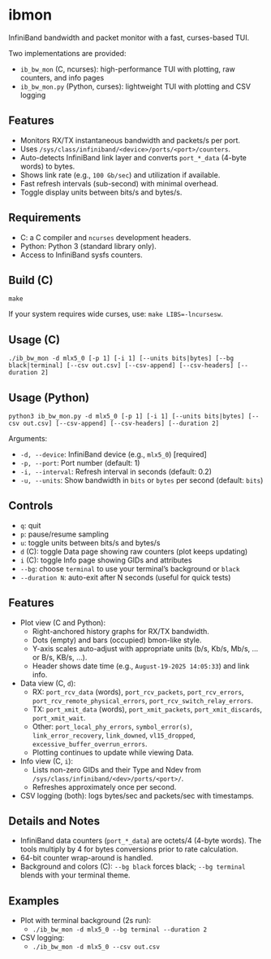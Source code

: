 # ibmon

InfiniBand bandwidth and packet monitor with a fast, curses-based TUI.

Two implementations are provided:
- `ib_bw_mon` (C, ncurses): high-performance TUI with plotting, raw counters, and info pages
- `ib_bw_mon.py` (Python, curses): lightweight TUI with plotting and CSV logging

## Features

- Monitors RX/TX instantaneous bandwidth and packets/s per port.
- Uses `/sys/class/infiniband/<device>/ports/<port>/counters`.
- Auto-detects InfiniBand link layer and converts `port_*_data` (4-byte words) to bytes.
- Shows link rate (e.g., `100 Gb/sec`) and utilization if available.
- Fast refresh intervals (sub-second) with minimal overhead.
- Toggle display units between bits/s and bytes/s.

## Requirements

- C: a C compiler and `ncurses` development headers.
- Python: Python 3 (standard library only).
- Access to InfiniBand sysfs counters.

## Build (C)

```
make
```

If your system requires wide curses, use: `make LIBS=-lncursesw`.

## Usage (C)

```
./ib_bw_mon -d mlx5_0 [-p 1] [-i 1] [--units bits|bytes] [--bg black|terminal] [--csv out.csv] [--csv-append] [--csv-headers] [--duration 2]
```

## Usage (Python)

```
python3 ib_bw_mon.py -d mlx5_0 [-p 1] [-i 1] [--units bits|bytes] [--csv out.csv] [--csv-append] [--csv-headers] [--duration 2]
```

Arguments:

- `-d, --device`: InfiniBand device (e.g., `mlx5_0`) [required]
- `-p, --port`: Port number (default: 1)
- `-i, --interval`: Refresh interval in seconds (default: 0.2)
- `-u, --units`: Show bandwidth in `bits` or `bytes` per second (default: `bits`)

## Controls

- `q`: quit
- `p`: pause/resume sampling
- `u`: toggle units between bits/s and bytes/s
- `d` (C): toggle Data page showing raw counters (plot keeps updating)
- `i` (C): toggle Info page showing GIDs and attributes
- `--bg`: choose `terminal` to use your terminal’s background or `black`
- `--duration N`: auto-exit after N seconds (useful for quick tests)

## Features

- Plot view (C and Python):
  - Right-anchored history graphs for RX/TX bandwidth.
  - Dots (empty) and bars (occupied) bmon-like style.
  - Y-axis scales auto-adjust with appropriate units (b/s, Kb/s, Mb/s, … or B/s, KB/s, …).
  - Header shows date time (e.g., `August-19-2025 14:05:33`) and link info.
- Data view (C, `d`):
  - RX: `port_rcv_data` (words), `port_rcv_packets`, `port_rcv_errors`, `port_rcv_remote_physical_errors`, `port_rcv_switch_relay_errors`.
  - TX: `port_xmit_data` (words), `port_xmit_packets`, `port_xmit_discards`, `port_xmit_wait`.
  - Other: `port_local_phy_errors`, `symbol_error(s)`, `link_error_recovery`, `link_downed`, `vl15_dropped`, `excessive_buffer_overrun_errors`.
  - Plotting continues to update while viewing Data.
- Info view (C, `i`):
  - Lists non-zero GIDs and their Type and Ndev from `/sys/class/infiniband/<dev>/ports/<port>/`.
  - Refreshes approximately once per second.
- CSV logging (both): logs bytes/sec and packets/sec with timestamps.

## Details and Notes

- InfiniBand data counters (`port_*_data`) are octets/4 (4-byte words). The tools multiply by 4 for bytes conversions prior to rate calculation.
- 64-bit counter wrap-around is handled.
- Background and colors (C): `--bg black` forces black; `--bg terminal` blends with your terminal theme.

## Examples

- Plot with terminal background (2s run):
  - `./ib_bw_mon -d mlx5_0 --bg terminal --duration 2`
- CSV logging:
  - `./ib_bw_mon -d mlx5_0 --csv out.csv`
